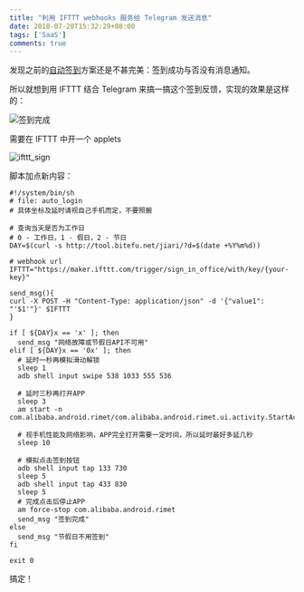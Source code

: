 ```yaml
---
title: "利用 IFTTT webhooks 服务给 Telegram 发送消息"
date: 2018-07-20T15:32:29+08:00
tags: ['SaaS']
comments: true
---
```


发现之前的[自动签到](https://blog.ferstar.org/post/use-tasker-do-some-funny-things/#%E5%8F%AA%E5%9C%A8%E5%B7%A5%E4%BD%9C%E6%97%A5%E7%AD%BE%E5%88%B0)方案还是不甚完美：签到成功与否没有消息通知。

所以就想到用 IFTTT 结合 Telegram 来搞一搞这个签到反馈，实现的效果是这样的：

![签到完成](http://7xivdp.com1.z0.glb.clouddn.com/jpg/2018/7/4f0fbde53b682d2ac8b039096d178a4d.jpg)

需要在 IFTTT 中开一个 applets

![ifttt_sign](http://7xivdp.com1.z0.glb.clouddn.com/jpg/2018/7/b185adb9739049077f0b23f613974a04.jpg)

脚本加点新内容：

```shell
#!/system/bin/sh
# file: auto_login
# 具体坐标及延时请视自己手机而定，不要照搬

# 查询当天是否为工作日
# 0 - 工作日，1 - 假日，2 - 节日
DAY=$(curl -s http://tool.bitefu.net/jiari/?d=$(date +%Y%m%d))

# webhook url
IFTTT="https://maker.ifttt.com/trigger/sign_in_office/with/key/{your-key}"

send_msg(){
curl -X POST -H "Content-Type: application/json" -d '{"value1": "'$1'"}' $IFTTT
}

if [ ${DAY}x == 'x' ]; then
  send_msg "网络故障或节假日API不可用"
elif [ ${DAY}x == '0x' ]; then
  # 延时一秒再模拟滑动解锁
  sleep 1
  adb shell input swipe 538 1033 555 536
  
  # 延时三秒再打开APP
  sleep 3
  am start -n com.alibaba.android.rimet/com.alibaba.android.rimet.ui.activity.StartActivity
  
  # 视手机性能及网络影响，APP完全打开需要一定时间，所以延时最好多延几秒
  sleep 10
  
  # 模拟点击签到按钮
  adb shell input tap 133 730
  sleep 5
  adb shell input tap 433 830
  sleep 5
  # 完成点击后停止APP
  am force-stop com.alibaba.android.rimet
  send_msg "签到完成"
else
  send_msg "节假日不用签到"
fi

exit 0
```

搞定！